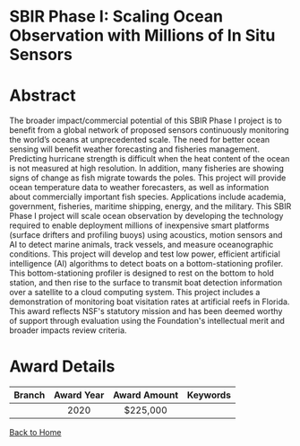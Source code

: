 
SBIR Phase I: Scaling Ocean Observation with Millions of In Situ Sensors
========================================================================

# Abstract


The broader impact/commercial potential of this SBIR Phase I project is to benefit from a global network of proposed sensors continuously monitoring the world’s oceans at unprecedented scale. The need for better ocean sensing will benefit weather forecasting and fisheries management. Predicting hurricane strength is difficult when the heat content of the ocean is not measured at high resolution. In addition, many fisheries are showing signs of change as fish migrate towards the poles. This project will provide ocean temperature data to weather forecasters, as well as information about commercially important fish species. Applications include academia, government, fisheries, maritime shipping, energy, and the military. This SBIR Phase I project will scale ocean observation by developing the technology required to enable deployment millions of inexpensive smart platforms (surface drifters and profiling buoys) using acoustics, motion sensors and AI to detect marine animals, track vessels, and measure oceanographic conditions. This project will develop and test low power, efficient artificial intelligence (AI) algorithms to detect boats on a bottom-stationing profiler. This bottom-stationing profiler is designed to rest on the bottom to hold station, and then rise to the surface to transmit boat detection information over a satellite to a cloud computing system. This project includes a demonstration of monitoring boat visitation rates at artificial reefs in Florida. This award reflects NSF's statutory mission and has been deemed worthy of support through evaluation using the Foundation's intellectual merit and broader impacts review criteria.  

# Award Details

|Branch|Award Year|Award Amount|Keywords|
| :---: | :---: | :---: | :---: |
||2020|$225,000||
  
  


[Back to Home](https://github.com/chrischow/dod_sbir_awards/JT/#627)